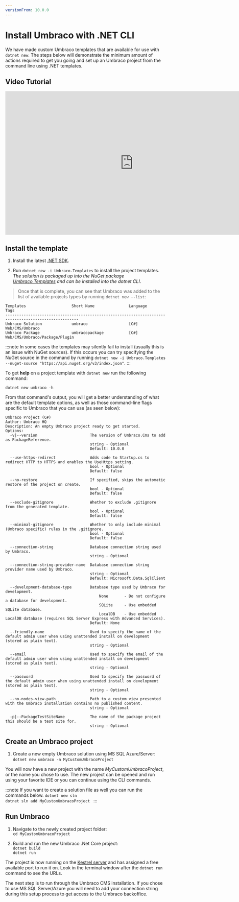 ```yaml
---
versionFrom: 10.0.0
---
```


# Install Umbraco with .NET CLI

We have made custom Umbraco templates that are available for use with `dotnet new`. The steps below will demonstrate the minimum amount of actions required to get you going and set up an Umbraco project from the command line using .NET templates.

## Video Tutorial

<iframe width="800" height="450" src="https://www.youtube.com/embed/boK2cMXiI10" frameborder="0" allow="accelerometer; autoplay; encrypted-media; gyroscope; picture-in-picture" allowfullscreen></iframe>

## Install the template

1. Install the latest [.NET SDK](https://dotnet.microsoft.com/download).

2. Run `dotnet new -i Umbraco.Templates` to install the project templates.  
*The solution is packaged up into the NuGet package [Umbraco.Templates](https://www.nuget.org/packages/Umbraco.Templates) and can be installed into the dotnet CLI*.

> Once that is complete, you can see that Umbraco was added to the list of available projects types by running `dotnet new --list`:

```none
Templates                    Short Name               Language          Tags
------------------------------------------------------------------------------------------------------
Umbraco Solution             umbraco                  [C#]              Web/CMS/Umbraco
Umbraco Package              umbracopackage           [C#]              Web/CMS/Umbraco/Package/Plugin
```
:::note
In some cases the templates may silently fail to install (usually this is an issue with NuGet sources). If this occurs you can try specifying the NuGet source in the command by running `dotnet new -i Umbraco.Templates --nuget-source "https://api.nuget.org/v3/index.json"`.
:::

To get **help** on a project template with `dotnet new` run the following command:

`dotnet new umbraco -h`

From that command's output, you will get a better understanding of what are the default template options, as well as those command-line flags specific to Umbraco that you can use (as seen below):

```none
Umbraco Project (C#)
Author: Umbraco HQ
Description: An empty Umbraco project ready to get started.
Options:
  -v|--version                       The version of Umbraco.Cms to add as PackageReference.
                                     string - Optional
                                     Default: 10.0.0

  --use-https-redirect               Adds code to Startup.cs to redirect HTTP to HTTPS and enables the UseHttps setting.
                                     bool - Optional
                                     Default: false

  --no-restore                       If specified, skips the automatic restore of the project on create.
                                     bool - Optional
                                     Default: false

  --exclude-gitignore                Whether to exclude .gitignore from the generated template.
                                     bool - Optional
                                     Default: false

  --minimal-gitignore                Whether to only include minimal (Umbraco specific) rules in the .gitignore.
                                     bool - Optional
                                     Default: false

  --connection-string                Database connection string used by Umbraco.
                                     string - Optional

  --connection-string-provider-name  Database connection string provider name used by Umbraco.
                                     string - Optional
                                     Default: Microsoft.Data.SqlClient

  --development-database-type        Database type used by Umbraco for development.
                                         None       - Do not configure a database for development.
                                         SQLite     - Use embedded SQLite database.
                                         LocalDB    - Use embedded LocalDB database (requires SQL Server Express with Advanced Services).
                                     Default: None

  --friendly-name                    Used to specify the name of the default admin user when using unattended install on development (stored as plain text).
                                     string - Optional

  --email                            Used to specify the email of the default admin user when using unattended install on development (stored as plain text).
                                     string - Optional

  --password                         Used to specify the password of the default admin user when using unattended install on development (stored as plain text).
                                     string - Optional

  --no-nodes-view-path               Path to a custom view presented with the Umbraco installation contains no published content.
                                     string - Optional

  -p|--PackageTestSiteName           The name of the package project this should be a test site for.
                                     string - Optional
```

## Create an Umbraco project

1. Create a new empty Umbraco solution using MS SQL Azure/Server:  
`dotnet new umbraco -n MyCustomUmbracoProject`

You will now have a new project with the name *MyCustomUmbracoProject*, or the name you chose to use.
The new project can be opened and run using your favorite IDE or you can continue using the CLI commands.

:::note
If you want to create a solution file as well you can run the commands below. 
`dotnet new sln`  
`dotnet sln add MyCustomUmbracoProject `
:::

## Run Umbraco

1. Navigate to the newly created project folder:  
`cd MyCustomUmbracoProject`

1. Build and run the new Umbraco .Net Core project:  
`dotnet build`  
`dotnet run`

The project is now running on the [Kestrel server](https://docs.microsoft.com/en-us/aspnet/core/fundamentals/servers/?view=aspnetcore-5.0&tabs=windows#kestrel) and has assigned a free available port to run it on. Look in the terminal window after the `dotnet run` command to see the URLs.

The next step is to run through the Umbraco CMS installation. If you chose to use MS SQL Server/Azure you will need to add your connection string during this setup process to get access to the Umbraco backoffice.
